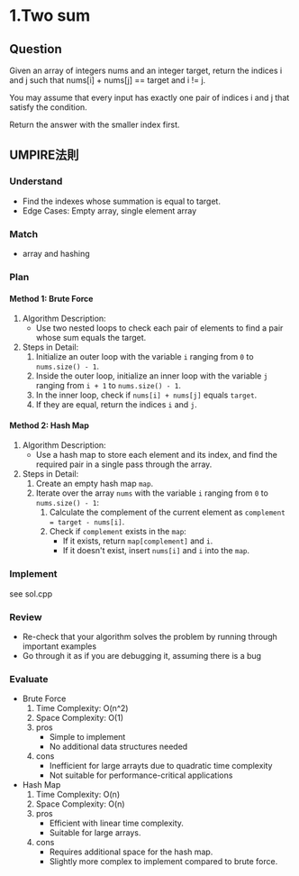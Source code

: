 # 1.Two sum
## Question
Given an array of integers nums and an integer target, return the indices i and j such that nums[i] + nums[j] == target and i != j.

You may assume that every input has exactly one pair of indices i and j that satisfy the condition.

Return the answer with the smaller index first.

## UMPIRE法則
### Understand
* Find the indexes whose summation is equal to target.
* Edge Cases: Empty array, single element array

### Match
* array and hashing

### Plan
#### Method 1: Brute Force
1. Algorithm Description:
   - Use two nested loops to check each pair of elements to find a pair whose sum equals the target.
2. Steps in Detail:
   1. Initialize an outer loop with the variable `i` ranging from `0` to `nums.size() - 1`.
   2. Inside the outer loop, initialize an inner loop with the variable `j` ranging from `i + 1` to `nums.size() - 1`.
   3. In the inner loop, check if `nums[i] + nums[j]` equals `target`.
   4. If they are equal, return the indices `i` and `j`.

#### Method 2: Hash Map
1. Algorithm Description:
   - Use a hash map to store each element and its index, and find the required pair in a single pass through the array.
2. Steps in Detail:
   1. Create an empty hash map `map`.
   2. Iterate over the array `nums` with the variable `i` ranging from `0` to `nums.size() - 1`:
      1. Calculate the complement of the current element as `complement = target - nums[i]`.
      2. Check if `complement` exists in the `map`:
         - If it exists, return `map[complement]` and `i`.
         - If it doesn't exist, insert `nums[i]` and `i` into the `map`.
 
### Implement
see sol.cpp

### Review
* Re-check that your algorithm solves the problem by running through important examples
* Go through it as if you are debugging it, assuming there is a bug

### Evaluate
* Brute Force
    1. Time Complexity: O(n^2)
    2. Space Complexity: O(1)
    3. pros
        * Simple to implement
        * No additional data structures needed
    4. cons
        * Inefficient for large arrayts due to quadratic time complexity
        * Not suitable for performance-critical applications
* Hash Map
    1. Time Complexity: O(n)
    2. Space Complexity: O(n)  
    3. pros
        * Efficient with linear time complexity.
        * Suitable for large arrays.
    4. cons
        * Requires additional space for the hash map.
        * Slightly more complex to implement compared to brute force.     